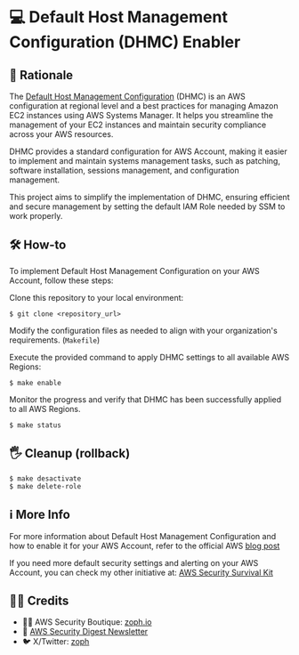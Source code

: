 # :computer: Default Host Management Configuration (DHMC) Enabler

## 🧠 Rationale

The [Default Host Management Configuration](https://docs.aws.amazon.com/systems-manager/latest/userguide/managed-instances-default-host-management.html) (DHMC) is an AWS configuration at regional level and a best practices for managing Amazon EC2 instances using AWS Systems Manager. It helps you streamline the management of your EC2 instances and maintain security compliance across your AWS resources.

DHMC provides a standard configuration for AWS Account, making it easier to implement and maintain systems management tasks, such as patching, software installation, sessions management, and configuration management.

This project aims to simplify the implementation of DHMC, ensuring efficient and secure management by setting the default IAM Role needed by SSM to work properly.

## :hammer_and_wrench: How-to

To implement Default Host Management Configuration on your AWS Account, follow these steps:

Clone this repository to your local environment:

    $ git clone <repository_url>

Modify the configuration files as needed to align with your organization's requirements. (`Makefile`)

Execute the provided command to apply DHMC settings to all available AWS Regions:

    $ make enable

Monitor the progress and verify that DHMC has been successfully applied to all AWS Regions.

    $ make status

## 🖐️ Cleanup (rollback)

    $ make desactivate
    $ make delete-role

## :information_source: More Info

For more information about Default Host Management Configuration and how to enable it for your AWS Account, refer to the official AWS [blog post](https://aws.amazon.com/blogs/mt/enable-management-of-your-amazon-ec2-instances-in-aws-systems-manager-using-default-host-management-configuration/)

If you need more default security settings and alerting on your AWS Account, you can check my other initiative at: [AWS Security Survival Kit](https://github.com/zoph-io/aws-security-survival-kit)

## :man_technologist: Credits

- :pirate_flag: AWS Security Boutique: [zoph.io](https://zoph.io?utm_source=dhmc)
- 💌 [AWS Security Digest Newsletter](https://awssecuritydigest.com?utm_source=dhmc)
- :bird: X/Twitter: [zoph](https://twitter.com/zoph)
